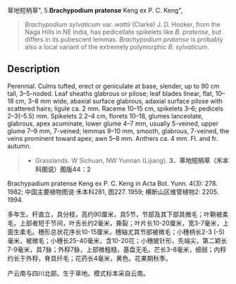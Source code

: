 草地短柄草",
5.**Brachypodium pratense** Keng ex P. C. Keng",

> *Brachypodium sylvaticum* var. *wattii* (Clarke) J. D. Hooker, from the Naga Hills in NE India, has pedicellate spikelets like *B. pratense*, but differs in its pubescent lemmas. *Brachypodium pratense* is probably also a local variant of the extremely polymorphic *B. sylvaticum*.

## Description
Perennial. Culms tufted, erect or geniculate at base, slender, up to 90 cm tall, 3–5-noded. Leaf sheaths glabrous or pilose; leaf blades linear, flat, 10–18 cm, 3–8 mm wide, abaxial surface glabrous, adaxial surface pilose with scattered hairs; ligule ca. 2 mm. Raceme 10–15 cm, spikelets 3–6; pedicels 2–3(–5.5) mm. Spikelets 2.2–4 cm, florets 10–18, glumes lanceolate, glabrous, apex acuminate, lower glume 4–7 mm, usually 5-veined, upper glume 7–9 mm, 7-veined; lemmas 9–10 mm, smooth, glabrous, 7-veined, the veins prominent toward apex; awn 5–8 mm. Anthers ca. 4 mm. Fl. and fr. autumn.

> * Grasslands. W Sichuan, NW Yunnan (Lijiang).
**3．草地短柄草（禾本科图说）图版44：2**

Brachypadium pratense Keng ex P. C. Keng in Acta Bot. Yunn. 4(3): 278. 1982; 中国主要植物图说·禾本科281, 图227. 1959; 横断山区维管植物2: 2205. 1994.

多年生。秆直立，具分枝，高约90厘米，具5节，节部及其下部具微毛；叶鞘被柔毛，上部者短于节间，叶舌长约2毫米，撕裂；叶片长10-20厘米，宽3-7毫米，上面生柔毛。穗形总状花序长10-15厘米，穗轴尤其节部被微毛；小穗柄长2-3 (-5)毫米，被微毛；小穗长25-40毫米，含10-20花；小穗披针形，先端尖，第二颖长7-9毫米，具7脉；外稃7脉，上部微粗糙，基盘无毛，芒长3-8毫米，细弱；内稃约长于外稃，脊具纤毛；花药长4毫米，黄色。花果期秋季。

产云南与四川北部。生于草地。模式标本采自云南。
